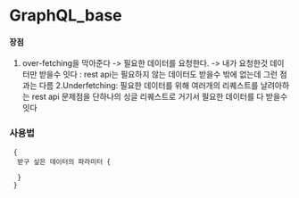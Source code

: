 # GraphQL_base
#### 장점
1. over-fetching을 막아준다 -> 필요한 데이터를 요청한다. -> 내가 요청한것 데이터만 받을수 잇다 : rest api는 필요하지 않는 데이터도 받을수 밖에 없는데 그런 점과는 다름
2.Underfetching: 필요한 데이터를 위해 여러개의 리퀘스트를 날려아하는 rest api 문제점을 단하나의 싱글 리퀘스트로 거기서 필요한 데이터를 다 받을수 잇다

### 사용법
```
 {
  받구 싶은 데이터의 파라미터 {
  
  }
 }
```
